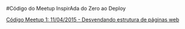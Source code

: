 
#Código do Meetup InspirAda do Zero ao Deploy

[Código Meetup 1: 11/04/2015 - Desvendando estrutura de páginas web](https://github.com/inspiradanacomputacao/meetup-inspirada-do-zero-ao-deploy/tree/master/meetupizd1)
